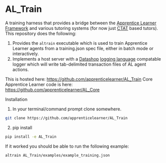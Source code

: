 # AL_Train

A training harness that provides a bridge between the [Apprentice Learner Framework](https://github.com/apprenticelearner/AL_Core) and various tutoring systems (for now just [CTAT](https://github.com/CMUCTAT/CTAT) based tutors). This repository does the following:

1. Provides the `altrain` executable which is used to train Apprentice Learner agents from a training.json spec file, either in batch mode or interactively. 
2. Implements a host server with a [Datashop](https://pslcdatashop.web.cmu.edu/) [logging language](https://github.com/CMUCTAT/CTAT/wiki/Logging-Documentation) compatable logger which will write tab-delimited transaction files of AL agent actions.


This is hosted here: https://github.com/apprenticelearner/AL_Train
Core Apprentice Learner code is here: https://github.com/apprenticelearner/AL_Core

Installation 

1. In your terminal/command prompt clone somewhere.
```bash
git clone https://github.com/apprenticelearner/AL_Train
```
2. pip install
```bash
pip install -e AL_Train
```

If it worked you should be able to run the following example:
```bash
altrain AL_Train/examples/example_training.json
```
